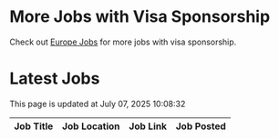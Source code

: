 # More Jobs with Visa Sponsorship

Check out [Europe Jobs](https://github.com/sureshparimi/europejobs#latest-jobs) for more jobs with visa sponsorship.

# Latest Jobs

This page is updated at July 07, 2025 10:08:32

| Job Title | Job Location | Job Link | Job Posted |
| --- | --- | --- | --- |
